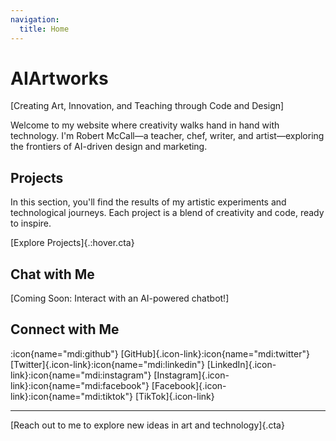 ```yaml
---
navigation:
  title: Home
---
```


# AIArtworks

[Creating Art, Innovation, and Teaching through Code and Design]

Welcome to my website  where creativity walks hand in hand with technology. I'm Robert McCall—a teacher, chef, writer, and artist—exploring the frontiers of AI-driven design and marketing.

## Projects

In this section, you'll find the results of my artistic experiments and technological journeys. Each project is a blend of creativity and code, ready to inspire.

[Explore Projects]{.:hover.cta}

## Chat with Me

[Coming Soon: Interact with an AI-powered chatbot!]

## Connect with Me

:icon{name="mdi:github"} [GitHub]{.icon-link}\:icon{name="mdi\:twitter"} [Twitter]{.icon-link}\:icon{name="mdi\:linkedin"} [LinkedIn]{.icon-link}\:icon{name="mdi\:instagram"} [Instagram]{.icon-link}\:icon{name="mdi\:facebook"} [Facebook]{.icon-link}\:icon{name="mdi\:tiktok"} [TikTok]{.icon-link}

---

[Reach out to me to explore new ideas in art and technology]{.cta}
